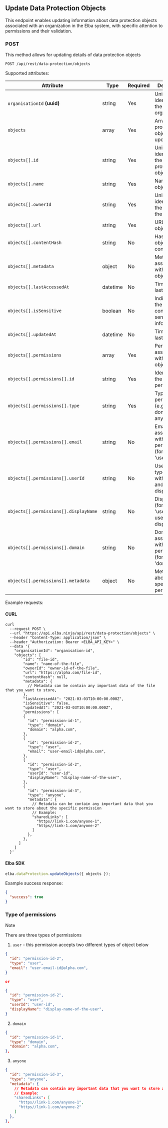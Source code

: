 ## Update Data Protection Objects

This endpoint enables updating information about data protection objects associated with an organization in the Elba system, with specific attention to permissions and their validation.

### POST

This method allows for updating details of data protection objects

```text
POST /api/rest/data-protection/objects
```

Supported attributes:

| Attribute                             | Type     | Required | Description                                                  |
| ------------------------------------- | -------- | -------- | ------------------------------------------------------------ |
| `organisationId` **(uuid)**           | string   | Yes      | Unique identifier for the organisation.                      |
| `objects`                             | array    | Yes      | Array of data protection objects to be updated.              |
| `objects[].id`                        | string   | Yes      | Unique identifier for the data protection object.            |
| `objects[].name`                      | string   | Yes      | Name of the object.                                          |
| `objects[].ownerId`                   | string   | Yes      | Unique identifier for the owner of the object.               |
| `objects[].url`                       | string   | Yes      | URL of the object.                                           |
| `objects[].contentHash`               | string   | No       | Hash of the object's content.                                |
| `objects[].metadata`                  | object   | No       | Metadata associated with the object.                         |
| `objects[].lastAccessedAt`            | datetime | No       | Timestamp of last access.                                    |
| `objects[].isSensitive`               | boolean  | No       | Indicates if the object contains sensitive information.      |
| `objects[].updatedAt`                 | datetime | No       | Timestamp of last update.                                    |
| `objects[].permissions`               | array    | Yes      | Permissions associated with the object.                      |
| `objects[].permissions[].id`          | string   | Yes      | Identifier for the permission.                               |
| `objects[].permissions[].type`        | string   | Yes      | Type of permission (e.g., user, domain, anyone).             |
| `objects[].permissions[].email`       | string   | No       | Email associated with the user permission (for type 'user'). |
| `objects[].permissions[].userId`      | string   | No       | User ID (for type 'user' with userId and displayName).       |
| `objects[].permissions[].displayName` | string   | No       | Display name (for type 'user' with userId and displayName).  |
| `objects[].permissions[].domain`      | string   | No       | Domain associated with the permission (for type 'domain').   |
| `objects[].permissions[].metadata`    | object   | No       | Metadata about the specific permission.                      |

Example requests:

#### CURL

```shell
curl
  --request POST \
  --url "https://api.elba.ninja/api/rest/data-protection/objects" \
  --header "Content-Type: application/json" \
  --header "Authorization: Bearer <ELBA_API_KEY>" \
  --data '{
    "organisationId": "organisation-id",
    "objects": [
        "id": "file-id",
        "name": "name-of-the-file",
        "ownerId": "owner-id-of-the-file",
        "url": "https://alpha.com/file-id",
        "contentHash": null,
        "metadata": {
          // Metadata can be contain any important data of the file that you want to store,
        },
        "lastAccessedAt": "2021-03-03T10:00:00.000Z",
        "isSensitive": false,
        "updatedAt": "2021-03-03T10:00:00.000Z",
        "permissions": [
        {
          "id": "permission-id-1",
          "type": "domain",
          "domain": "alpha.com",
        },
        {
          "id": "permission-id-2",
          "type": "user",
          "email": "user-email-id@alpha.com",
        },
        {
          "id": "permission-id-2",
          "type": "user",
          "userId": "user-id",
          "displayName": "display-name-of-the-user",
        },
        {
          "id": "permission-id-3",
          "type": "anyone",
          "metadata": {
            // Metadata can be contain any important data that you want to store about the specific permission
            // Example:
            "sharedLinks": [
              "https//link-1.com/anyone-1",
              "https//link-1.com/anyone-2"
            ]
          },
        },
      ]
    ]
  }'
```

#### Elba SDK

```javascript
elba.dataProtection.updateObjects({ objects });
```

Example success response:

```json
{
  "success": true
}
```

### Type of permissions

> [!NOTE]
> There are three types of permissions

1. `user` - this permission accepts two different types of object below

```json
{
  "id": "permission-id-2",
  "type": "user",
  "email": "user-email-id@alpha.com",
}

or

{
  "id": "permission-id-2",
  "type": "user",
  "userId": "user-id",
  "displayName": "display-name-of-the-user",
}
```

2. `domain`

```json
{
  "id": "permission-id-1",
  "type": "domain",
  "domain": "alpha.com",
},
```

3. `anyone`

```json
{
  "id": "permission-id-3",
  "type": "anyone",
  "metadata": {
    // Metadata can contain any important data that you want to store about the specific permission
    // Example:
    "sharedLinks": [
      "https//link-1.com/anyone-1",
      "https//link-1.com/anyone-2"
    ]
  },
},
```
